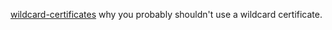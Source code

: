 
[wildcard-certificates](https://gist.github.com/joepie91/7e5cad8c0726fd6a5e90360a754fc568)
why you probably shouldn't use a wildcard certificate.
